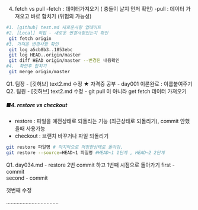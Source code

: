 4. fetch vs pull
-fetch : 데이터가져오기 ( 충돌이 날지 먼저 확인)
-pull : 데이터 가져오고 바로 합치기 (위험의 가능성)

```bash
#1. [github] test.md 새로운사항 업데이트
#2. [Local] 작업 - 새로운 변경사항있는지 확인
 git fetch origin
#3. 가져온 변경사항 확인
 git log a5cb8b3..1853ebc
 git log HEAD..origin/master
 git diff HEAD origin/master --변경된 내용확인
#4.  확인후 합치기
 git merge origin/master

```
Q1. 팀장 - [깃허브] text2.md 수정 
    ★ 자격증 공부
    - day001 이론완료 : 이름붙여주기
Q2. 팀원 - [깃허브] text2.md 수정 
    - git pull 이 아니라 get fetch 데이터 가져오기


##### ■4. restore vs checkout
- restore : 파일을 예전상태로 되돌리는 기능 (최근상태로 되돌리기), commit 안했을때 사용가능
- checkout : 브랜치 바꾸거나 파일 되돌리기


```bash
git restore 파일명 # 마지막으로 저장한상태로 돌아감.
git restore --source=HEAD~1 파일명 #HEAD~1 1단계 , HEAD~2 2단계 
```
Q1. day034.md - restore 2번 commit 하고 1번째 시점으로 돌아가기
first - commit  
second - commit

첫번째 수정


...................................